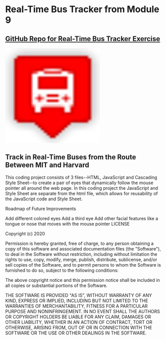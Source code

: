 # Real-Time Bus Tracker from Module 9
## <a href="https://github.com/rd1r0cc0/bustracker">GitHub Repo for Real-Time Bus Tracker Exercise</a>

<img width="300" height="300" src="./images/red.png">

## Track in Real-Time Buses from the Route Between MIT and Harvard

This coding project consists of 3 files--HTML, JavaScript and Cascading Style Sheet--to create a pair of eyes that dynamically follow the mouse pointer all around the web page. In this coding project the JavaScript and Style Sheet are separate from the html file, which allows for reusability of the JavaScript code and Style Sheet.

Roadmap of Future Improvements

Add different colored eyes
Add a third eye
Add other facial features like a tongue or nose that moves with the mouse pointer
LICENSE

Copyright (c) 2020

Permission is hereby granted, free of charge, to any person obtaining a copy of this software and associated documentation files (the "Software"), to deal in the Software without restriction, including without limitation the rights to use, copy, modify, merge, publish, distribute, sublicense, and/or sell copies of the Software, and to permit persons to whom the Software is furnished to do so, subject to the following conditions:

The above copyright notice and this permission notice shall be included in all copies or substantial portions of the Software.

THE SOFTWARE IS PROVIDED "AS IS", WITHOUT WARRANTY OF ANY KIND, EXPRESS OR IMPLIED, INCLUDING BUT NOT LIMITED TO THE WARRANTIES OF MERCHANTABILITY, FITNESS FOR A PARTICULAR PURPOSE AND NONINFRINGEMENT. IN NO EVENT SHALL THE AUTHORS OR COPYRIGHT HOLDERS BE LIABLE FOR ANY CLAIM, DAMAGES OR OTHER LIABILITY, WHETHER IN AN ACTION OF CONTRACT, TORT OR OTHERWISE, ARISING FROM, OUT OF OR IN CONNECTION WITH THE SOFTWARE OR THE USE OR OTHER DEALINGS IN THE SOFTWARE.
